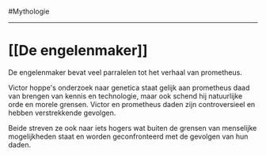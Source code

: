 #Mythologie
****
# [[De engelenmaker]]
De engelenmaker bevat veel parralelen tot het verhaal van prometheus.

Victor hoppe's onderzoek naar genetica staat gelijk aan prometheus daad van brengen van kennis en technologie,
maar ook schend hij natuurlijke orde en morele grensen.
Victor en prometheus daden zijn controversieel en hebben verstrekkende gevolgen.

Beide streven ze ook naar iets hogers wat buiten de grensen van menselijke mogelijkheden staat en worden geconfronteerd met de gevolgen van hun daden.